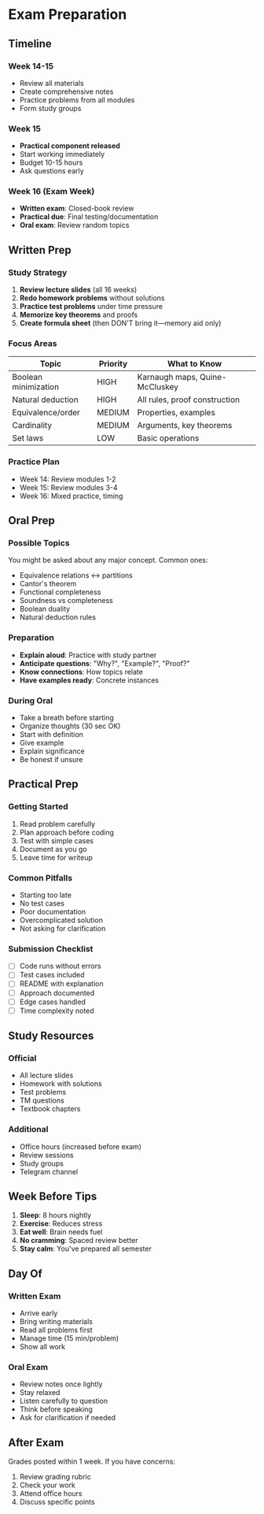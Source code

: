 # Exam Preparation

## Timeline

### Week 14-15

- Review all materials
- Create comprehensive notes
- Practice problems from all modules
- Form study groups

### Week 15

- **Practical component released**
- Start working immediately
- Budget 10-15 hours
- Ask questions early

### Week 16 (Exam Week)

- **Written exam**: Closed-book review
- **Practical due**: Final testing/documentation
- **Oral exam**: Review random topics

## Written Prep

### Study Strategy

1. **Review lecture slides** (all 16 weeks)
2. **Redo homework problems** without solutions
3. **Practice test problems** under time pressure
4. **Memorize key theorems** and proofs
5. **Create formula sheet** (then DON'T bring it—memory aid only)

### Focus Areas

| Topic | Priority | What to Know |
|-------|----------|--------------|
| Boolean minimization | HIGH | Karnaugh maps, Quine-McCluskey |
| Natural deduction | HIGH | All rules, proof construction |
| Equivalence/order | MEDIUM | Properties, examples |
| Cardinality | MEDIUM | Arguments, key theorems |
| Set laws | LOW | Basic operations |

### Practice Plan

- Week 14: Review modules 1-2
- Week 15: Review modules 3-4
- Week 16: Mixed practice, timing

## Oral Prep

### Possible Topics

You might be asked about any major concept. Common ones:

- Equivalence relations ↔ partitions
- Cantor's theorem
- Functional completeness
- Soundness vs completeness
- Boolean duality
- Natural deduction rules

### Preparation

- **Explain aloud**: Practice with study partner
- **Anticipate questions**: "Why?", "Example?", "Proof?"
- **Know connections**: How topics relate
- **Have examples ready**: Concrete instances

### During Oral

- Take a breath before starting
- Organize thoughts (30 sec OK)
- Start with definition
- Give example
- Explain significance
- Be honest if unsure

## Practical Prep

### Getting Started

1. Read problem carefully
2. Plan approach before coding
3. Test with simple cases
4. Document as you go
5. Leave time for writeup

### Common Pitfalls

- Starting too late
- No test cases
- Poor documentation
- Overcomplicated solution
- Not asking for clarification

### Submission Checklist

- [ ] Code runs without errors
- [ ] Test cases included
- [ ] README with explanation
- [ ] Approach documented
- [ ] Edge cases handled
- [ ] Time complexity noted

## Study Resources

### Official

- All lecture slides
- Homework with solutions
- Test problems
- TM questions
- Textbook chapters

### Additional

- Office hours (increased before exam)
- Review sessions
- Study groups
- Telegram channel

## Week Before Tips

1. **Sleep**: 8 hours nightly
2. **Exercise**: Reduces stress
3. **Eat well**: Brain needs fuel
4. **No cramming**: Spaced review better
5. **Stay calm**: You've prepared all semester

## Day Of

### Written Exam

- Arrive early
- Bring writing materials
- Read all problems first
- Manage time (15 min/problem)
- Show all work

### Oral Exam

- Review notes once lightly
- Stay relaxed
- Listen carefully to question
- Think before speaking
- Ask for clarification if needed

## After Exam

Grades posted within 1 week. If you have concerns:

1. Review grading rubric
2. Check your work
3. Attend office hours
4. Discuss specific points
